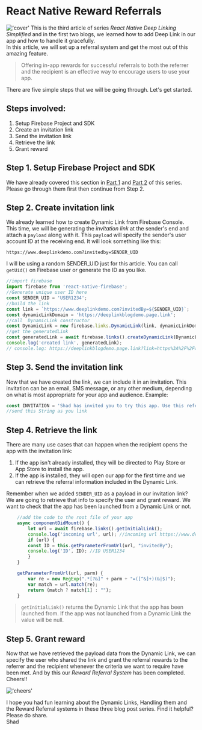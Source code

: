 # React Native Reward Referrals
!['cover'](https://raw.githubusercontent.com/iamshadmirza/BlogsByShad/master/blogs/deep-linking/RNRR-cover.png)
This is the third article of series *React Native Deep Linking Simplified* and in the first two blogs, we learned how to add Deep Link in our app and how to handle it gracefully.  
In this article, we will set up a referral system and get the most out of this amazing feature. 
>Offering in-app rewards for successful referrals to both the referrer and the recipient is an effective way to encourage users to use your app. 

There are five simple steps that we will be going through. Let's get started.
##  Steps involved:
1. Setup Firebase Project and SDK
2. Create an invitation link
3. Send the invitation link
4. Retrieve the link
5. Grant reward

## Step 1. Setup Firebase Project and SDK
We have already covered this section in [Part 1](https://iamshadmirza.hashnode.dev/react-native-deep-linking-simplified-cjzj6qf8900003ss1zv178dm9) and [Part 2](https://iamshadmirza.hashnode.dev/handling-incoming-dynamic-links-cjzkouqgq002nzts1xvo1pz11) of this series. Please go through them first then continue from Step 2. 

## Step 2. Create invitation link
We already learned how to create Dynamic Link from Firebase Console. This time, we will be generating the *invitation link* at the sender's end and attach a `payload` along with it. This `payload` will specify the sender's user account ID at the receiving end. It will look something like this:
```https
https://www.deeplinkdemo.com?invitedby=SENDER_UID
```
I will be using a random SENDER_UID just for this article. You can call `getUid()` on Firebase user or generate the ID as you like.
```javascript
//import firebase
import firebase from 'react-native-firebase';
//Generate unique user ID here
const SENDER_UID = 'USER1234';
//build the link
const link = `https://www.deeplinkdemo.com?invitedBy=${SENDER_UID}`;
const dynamicLinkDomain = 'https://deeplinkblogdemo.page.link';
//call  DynamicLink constructor
const DynamicLink = new firebase.links.DynamicLink(link, dynamicLinkDomain);
//get the generatedLink
const generatedLink = await firebase.links().createDynamicLink(DynamicLink);
console.log('created link', generatedLink);
// console.log: https://deeplinkblogdemo.page.link?link=https%3A%2F%2Fwww.deeplinkdemo.com%3FinvitedBy%3DUSER1234
```

## Step 3. Send the invitation link
Now that we have created the link, we can include it in an invitation. This invitation can be an email, SMS message, or any other medium, depending on what is most appropriate for your app and audience. Example: 
```javascript
const INVITATION = 'Shad has invited you to try this app. Use this referral link: ' + link;
//send this String as you link
```
## Step 4. Retrieve the link
There are many use cases that can happen when the recipient opens the app with the invitation link:  
1. If the app isn't already installed, they will be directed to Play Store or App Store to install the app.
2. If the app is installed, they will open our app for the first time and we can retrieve the referral information included in the Dynamic Link.

Remember when we added `SENDER_UID` as a payload in our invitation link? We are going to retrieve that info to specify the user and grant reward. We want to check that the app has been launched from a Dynamic Link or not.
```javascript
    //add the code to the root file of your app
    async componentDidMount() {
        let url = await firebase.links().getInitialLink();
        console.log('incoming url', url); //incoming url https://www.deeplinkdemo.com?invitedby=USER1234
        if (url) {
        const ID = this.getParameterFromUrl(url, "invitedBy");
        console.log('ID', ID); //ID USER1234
        }
    }

    getParameterFromUrl(url, parm) {
        var re = new RegExp(".*[?&]" + parm + "=([^&]+)(&|$)");
        var match = url.match(re);
        return (match ? match[1] : "");
    }

```
> `getInitialLink()` returns the Dynamic Link that the app has been launched from. If the app was not launched from a Dynamic Link the value will be null.

## Step 5. Grant reward
Now that we have retrieved the payload data from the Dynamic Link, we can specify the user who shared the link and grant the referral rewards to the referrer and the recipient whenever the criteria we want to require have been met. And by this our *Reward Referral System* has been completed. Cheers!!  

!['cheers'](https://media.giphy.com/media/3NtY188QaxDdC/giphy.gif)

I hope you had fun learning about the Dynamic Links, Handling them and the Reward Referral systems in these three blog post series. Find it helpful? Please do share.  
Shad